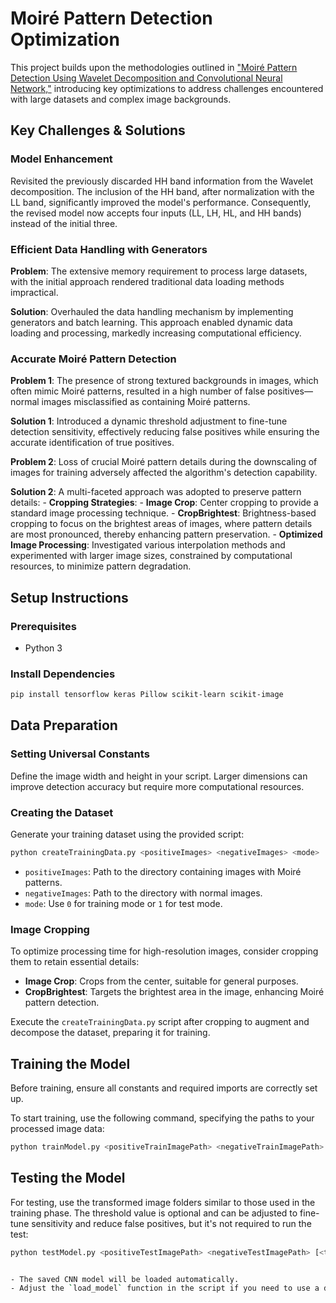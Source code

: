 
# Moiré Pattern Detection Optimization

This project builds upon the methodologies outlined in ["Moiré Pattern Detection Using Wavelet Decomposition and Convolutional Neural Network,"](https://ieeexplore.ieee.org/document/8628746)  introducing key optimizations to address challenges encountered with large datasets and complex image backgrounds.

## Key Challenges & Solutions


### Model Enhancement

Revisited the previously discarded HH band information from the Wavelet decomposition. The inclusion of the HH band, after normalization with the LL band, significantly improved the model's performance. Consequently, the revised model now accepts four inputs (LL, LH, HL, and HH bands) instead of the initial three.


### Efficient Data Handling with Generators

**Problem**:  The extensive memory requirement to process large datasets, with the initial approach rendered traditional data loading methods impractical.

**Solution**: Overhauled the data handling mechanism by implementing generators and batch learning. This approach enabled dynamic data loading and processing, markedly increasing computational efficiency.


### Accurate Moiré Pattern Detection

**Problem 1**: The presence of strong textured backgrounds in images, which often mimic Moiré patterns, resulted in a high number of false positives—normal images misclassified as containing Moiré patterns.

**Solution 1**: Introduced a dynamic threshold adjustment to fine-tune detection sensitivity, effectively reducing false positives while ensuring the accurate identification of true positives.

**Problem 2**: Loss of crucial Moiré pattern details during the downscaling of images for training adversely affected the algorithm's detection capability.

**Solution 2**: A multi-faceted approach was adopted to preserve pattern details:
	-	**Cropping Strategies**:
	 - **Image Crop**: Center cropping to provide a standard image processing technique.
  	- **CropBrightest**: Brightness-based cropping to focus on the brightest areas of images, where pattern details are most pronounced, thereby enhancing pattern preservation.
	- **Optimized Image Processing**: Investigated various interpolation methods and experimented with larger image sizes, constrained by computational resources, to minimize pattern degradation.



## Setup Instructions

### Prerequisites

- Python 3

### Install Dependencies


```bash
pip install tensorflow keras Pillow scikit-learn scikit-image
```

## Data Preparation

### Setting Universal Constants

Define the image width and height in your script. Larger dimensions can improve detection accuracy but require more computational resources.

### Creating the Dataset

Generate your training dataset using the provided script:

```bash
python createTrainingData.py <positiveImages> <negativeImages> <mode>
```

- `positiveImages`: Path to the directory containing images with Moiré patterns.
- `negativeImages`: Path to the directory with normal images.
- `mode`: Use `0` for training mode or `1` for test mode.

### Image Cropping

To optimize processing time for high-resolution images, consider cropping them to retain essential details:
- **Image Crop**: Crops from the center, suitable for general purposes.
- **CropBrightest**: Targets the brightest area in the image, enhancing Moiré pattern detection.

Execute the `createTrainingData.py` script after cropping to augment and decompose the dataset, preparing it for training.

## Training the Model

Before training, ensure all constants and required imports are correctly set up.

To start training, use the following command, specifying the paths to your processed image data:

```bash
python trainModel.py <positiveTrainImagePath> <negativeTrainImagePath>
```

## Testing the Model

For testing, use the transformed image folders similar to those used in the training phase. The threshold value is optional and can be adjusted to fine-tune sensitivity and reduce false positives, but it's not required to run the test:

```bash
python testModel.py <positiveTestImagePath> <negativeTestImagePath> [<threshold>]


- The saved CNN model will be loaded automatically.
- Adjust the `load_model` function in the script if you need to use a different model.



